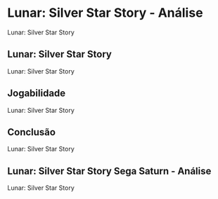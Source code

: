 ---
---

# Lunar: Silver Star Story - Análise

Lunar: Silver Star Story

## Lunar: Silver Star Story

Lunar: Silver Star Story

## Jogabilidade

Lunar: Silver Star Story

## Conclusão

Lunar: Silver Star Story

## Lunar: Silver Star Story Sega Saturn - Análise

Lunar: Silver Star Story
